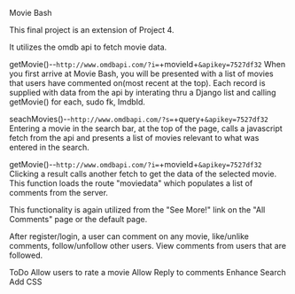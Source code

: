 Movie Bash

This final project is an extension of Project 4.

It utilizes the omdb api to fetch movie data.

getMovie()--`http://www.omdbapi.com/?i=`+movieId+`&apikey=7527df32`
When you first arrive at Movie Bash, you will be presented with a list of movies that users have commented on(most recent at the top). 
Each record is supplied with data from the api by interating thru a Django list and calling getMovie() for each, sudo fk, ImdbId. 

seachMovies()--`http://www.omdbapi.com/?s=`+query+`&apikey=7527df32`
Entering a movie in the search bar, at the top of the page, calls a javascript fetch from the api and presents a list of movies relevant to what was entered in the search.  

getMovie()--`http://www.omdbapi.com/?i=`+movieId+`&apikey=7527df32`
Clicking a result calls another fetch to get the data of the selected movie. This function loads the route "moviedata" which populates a list of comments from the server.

This functionality is again utilized from the "See More!" link on the "All Comments" page or the default page.

After register/login, a user can comment on any movie, like/unlike comments, follow/unfollow other users. View comments from users that are followed.







ToDo
Allow users to rate a movie
Allow Reply to comments
Enhance Search 
Add CSS




